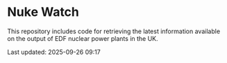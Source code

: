 # Nuke Watch

This repository includes code for retrieving the latest information available on the output of EDF nuclear power plants in the UK.

Last updated: 2025-09-26 09:17